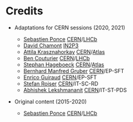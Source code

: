 Credits
=======

  - Adaptations for CERN sessions (2020, 2021)
    * [Sebastien Ponce](https://github.com/sponce) [CERN](http://cern.ch)/[LHCb](http://lhcb.cern.ch)
    * [David Chamont](https://gitlab.cern.ch/chamont) [IN2P3](https://informatique.in2p3.fr)
    * [Attila Krasznahorkay](https://gitlab.cern.ch/akraszna) [CERN](http://cern.ch)/[Atlas](https://atlas.cern/)
    * [Ben Couturier](https://gitlab.cern.ch/bcouturi) [CERN](http://cern.ch)/[LHCb](http://lhcb.cern.ch)
    * [Stephan Hageboeck](https://github.com/hageboeck) [CERN](http://cern.ch)/[Atlas](https://atlas.cern/)
    * [Bernhard Manfred Gruber](https://gitlab.cern.ch/bgruber) [CERN](http://cern.ch)/EP-SFT
    * [Enrico Guiraud](https://github.com/eguiraud) [CERN](http://cern.ch)/EP-SFT
    * [Stefan Roiser](https://github.com/roiser) [CERN](http://cern.ch)/IT-SC-RD
    * [Abhishek Lekshmananit](https://github.com/theanalyst) [CERN](http://cern.ch)/IT-ST-PDS

  - Original content (2015-2020)
    * [Sebastien Ponce](https://github.com/sponce) [CERN](http://cern.ch)/[LHCb](http://lhcb.cern.ch)
